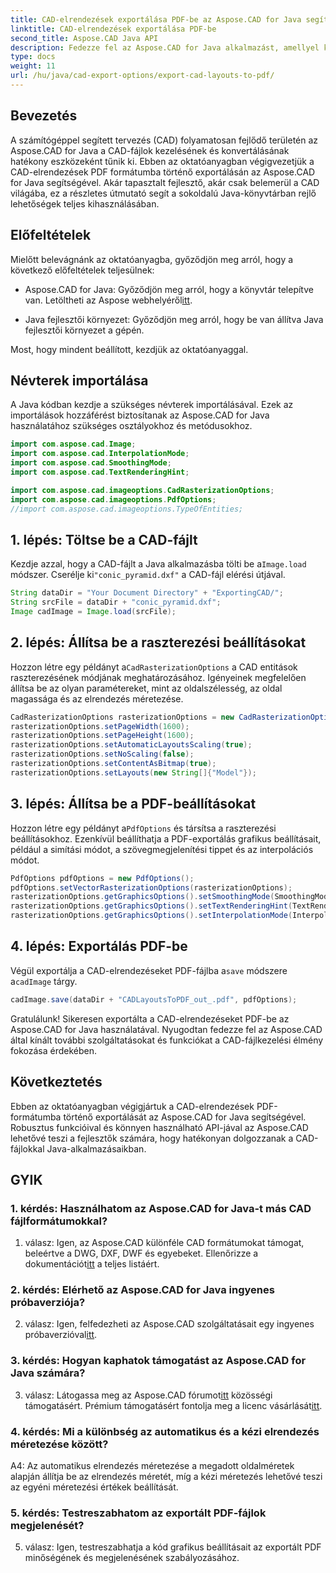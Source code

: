 ```yaml
---
title: CAD-elrendezések exportálása PDF-be az Aspose.CAD for Java segítségével
linktitle: CAD-elrendezések exportálása PDF-be
second_title: Aspose.CAD Java API
description: Fedezze fel az Aspose.CAD for Java alkalmazást, amellyel könnyedén exportálhatja a CAD-elrendezéseket PDF-be. Hatékony, megbízható és fejlesztőbarát.
type: docs
weight: 11
url: /hu/java/cad-export-options/export-cad-layouts-to-pdf/
---
```

## Bevezetés

A számítógéppel segített tervezés (CAD) folyamatosan fejlődő területén az Aspose.CAD for Java a CAD-fájlok kezelésének és konvertálásának hatékony eszközeként tűnik ki. Ebben az oktatóanyagban végigvezetjük a CAD-elrendezések PDF formátumba történő exportálásán az Aspose.CAD for Java segítségével. Akár tapasztalt fejlesztő, akár csak belemerül a CAD világába, ez a részletes útmutató segít a sokoldalú Java-könyvtárban rejlő lehetőségek teljes kihasználásában.

## Előfeltételek

Mielőtt belevágnánk az oktatóanyagba, győződjön meg arról, hogy a következő előfeltételek teljesülnek:

-  Aspose.CAD for Java: Győződjön meg arról, hogy a könyvtár telepítve van. Letöltheti az Aspose webhelyéről[itt](https://releases.aspose.com/cad/java/).

- Java fejlesztői környezet: Győződjön meg arról, hogy be van állítva Java fejlesztői környezet a gépén.

Most, hogy mindent beállított, kezdjük az oktatóanyaggal.

## Névterek importálása

A Java kódban kezdje a szükséges névterek importálásával. Ezek az importálások hozzáférést biztosítanak az Aspose.CAD for Java használatához szükséges osztályokhoz és metódusokhoz.

```java
import com.aspose.cad.Image;
import com.aspose.cad.InterpolationMode;
import com.aspose.cad.SmoothingMode;
import com.aspose.cad.TextRenderingHint;

import com.aspose.cad.imageoptions.CadRasterizationOptions;
import com.aspose.cad.imageoptions.PdfOptions;
//import com.aspose.cad.imageoptions.TypeOfEntities;
```

## 1. lépés: Töltse be a CAD-fájlt

 Kezdje azzal, hogy a CAD-fájlt a Java alkalmazásba tölti be a`Image.load` módszer. Cserélje ki`"conic_pyramid.dxf"` a CAD-fájl elérési útjával.

```java
String dataDir = "Your Document Directory" + "ExportingCAD/";
String srcFile = dataDir + "conic_pyramid.dxf";
Image cadImage = Image.load(srcFile);
```

## 2. lépés: Állítsa be a raszterezési beállításokat

 Hozzon létre egy példányt a`CadRasterizationOptions` a CAD entitások raszterezésének módjának meghatározásához. Igényeinek megfelelően állítsa be az olyan paramétereket, mint az oldalszélesség, az oldal magassága és az elrendezés méretezése.

```java
CadRasterizationOptions rasterizationOptions = new CadRasterizationOptions();
rasterizationOptions.setPageWidth(1600);
rasterizationOptions.setPageHeight(1600);
rasterizationOptions.setAutomaticLayoutsScaling(true);
rasterizationOptions.setNoScaling(false);
rasterizationOptions.setContentAsBitmap(true);
rasterizationOptions.setLayouts(new String[]{"Model"});
```

## 3. lépés: Állítsa be a PDF-beállításokat

 Hozzon létre egy példányt a`PdfOptions` és társítsa a raszterezési beállításokhoz. Ezenkívül beállíthatja a PDF-exportálás grafikus beállításait, például a simítási módot, a szövegmegjelenítési tippet és az interpolációs módot.

```java
PdfOptions pdfOptions = new PdfOptions();
pdfOptions.setVectorRasterizationOptions(rasterizationOptions);
rasterizationOptions.getGraphicsOptions().setSmoothingMode(SmoothingMode.HighQuality);
rasterizationOptions.getGraphicsOptions().setTextRenderingHint(TextRenderingHint.AntiAliasGridFit);
rasterizationOptions.getGraphicsOptions().setInterpolationMode(InterpolationMode.HighQualityBicubic);
```

## 4. lépés: Exportálás PDF-be

 Végül exportálja a CAD-elrendezéseket PDF-fájlba a`save` módszere a`cadImage` tárgy.

```java
cadImage.save(dataDir + "CADLayoutsToPDF_out_.pdf", pdfOptions);
```

Gratulálunk! Sikeresen exportálta a CAD-elrendezéseket PDF-be az Aspose.CAD for Java használatával. Nyugodtan fedezze fel az Aspose.CAD által kínált további szolgáltatásokat és funkciókat a CAD-fájlkezelési élmény fokozása érdekében.

## Következtetés

Ebben az oktatóanyagban végigjártuk a CAD-elrendezések PDF-formátumba történő exportálását az Aspose.CAD for Java segítségével. Robusztus funkcióival és könnyen használható API-jával az Aspose.CAD lehetővé teszi a fejlesztők számára, hogy hatékonyan dolgozzanak a CAD-fájlokkal Java-alkalmazásaikban.

## GYIK

### 1. kérdés: Használhatom az Aspose.CAD for Java-t más CAD fájlformátumokkal?

 1. válasz: Igen, az Aspose.CAD különféle CAD formátumokat támogat, beleértve a DWG, DXF, DWF és egyebeket. Ellenőrizze a dokumentációt[itt](https://reference.aspose.com/cad/java/) a teljes listáért.

### 2. kérdés: Elérhető az Aspose.CAD for Java ingyenes próbaverziója?

 2. válasz: Igen, felfedezheti az Aspose.CAD szolgáltatásait egy ingyenes próbaverzióval[itt](https://releases.aspose.com/).

### 3. kérdés: Hogyan kaphatok támogatást az Aspose.CAD for Java számára?

 3. válasz: Látogassa meg az Aspose.CAD fórumot[itt](https://forum.aspose.com/c/cad/19) közösségi támogatásért. Prémium támogatásért fontolja meg a licenc vásárlását[itt](https://purchase.aspose.com/buy).

### 4. kérdés: Mi a különbség az automatikus és a kézi elrendezés méretezése között?

A4: Az automatikus elrendezés méretezése a megadott oldalméretek alapján állítja be az elrendezés méretét, míg a kézi méretezés lehetővé teszi az egyéni méretezési értékek beállítását.

### 5. kérdés: Testreszabhatom az exportált PDF-fájlok megjelenését?

5. válasz: Igen, testreszabhatja a kód grafikus beállításait az exportált PDF minőségének és megjelenésének szabályozásához.